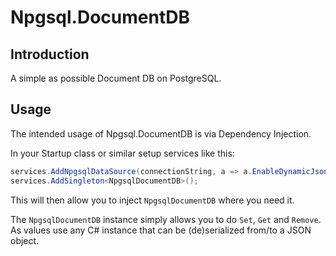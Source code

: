 # Npgsql.DocumentDB

## Introduction

A simple as possible Document DB on PostgreSQL.

## Usage

The intended usage of Npgsql.DocumentDB is via Dependency Injection.

In your Startup class or similar setup services like this:

```csharp
services.AddNpgsqlDataSource(connectionString, a => a.EnableDynamicJson());
services.AddSingleton<NpgsqlDocumentDB>();
```

This will then allow you to inject `NpgsqlDocumentDB` where you need it.

The `NpgsqlDocumentDB` instance simply allows you to do `Set`, `Get` and `Remove`. As values use any C# instance that can be (de)serialized from/to a JSON object.
